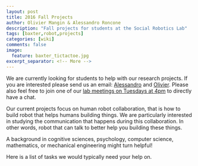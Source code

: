 ```yaml
---
layout: post
title: 2016 Fall Projects
author: Olivier Mangin & Alessandro Roncone
description: "Fall projects for students at the Social Robotics Lab"
tags: [baxter,robot,projects]
categories: [wiki]
comments: false
image:
  feature: baxter_tictactoe.jpg
excerpt_separator: <!-- More -->
---
```


We are currently looking for students to help with our research projects. If you are interested please send us an email: [Alessandro](mailto:alessandro.rancone@yale.edu) and [Olivier](mailto:olivier.mangin@yale.edu). Please also feel free to join one of our [lab meetings on Tuesdays at 4pm](http://scazlab.yale.edu/news/fall-semester-lab-meetings-update) to directly have a chat.

Our current projects focus on human robot collaboration, that is how to build robot that helps humans building things. We are particularly interested in studying the communication that happens during this collaboration. In other words, robot that can talk to better help you building these things.

A background in cognitive sciences, psychology, computer science, mathematics, or mechanical engineering might turn helpful!

<!-- More -->

Here is a list of tasks we would typically need your help on.
